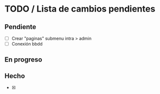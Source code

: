 # TODO / Lista de cambios pendientes

## Pendiente
- [ ] Crear "paginas" submenu intra > admin
- [ ] Conexión bbdd
## En progreso


## Hecho
- [x]